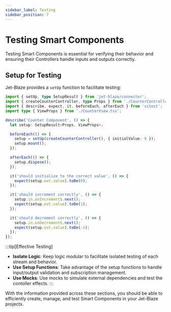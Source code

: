 ```yaml
---
sidebar_label: Testing
sidebar_position: 7
---
```

# Testing Smart Components

Testing Smart Components is essential for verifying their behavior and ensuring their Controllers handle inputs and outputs correctly.

## Setup for Testing

Jet-Blaze provides a `setUp` function to facilitate testing:

```typescript
import { setUp, type SetupResult } from 'jet-blaze/connector';
import { createCounterController, type Props } from './CounterController.ts';
import { describe, expect, it, beforeEach, afterEach } from 'vitest';
import type { ViewProps } from './CounterView.tsx';

describe('Counter Component', () => {
  let setup: SetupResult<Props, ViewProps>;

  beforeEach(() => {
    setup = setUp(createCounterController(), { initialValue: 0 });
    setup.mount();
  });

  afterEach(() => {
    setup.dispose();
  });

  it('should initialize to the correct value', () => {
    expect(setup.out.value).toBe(0);
  });

  it('should increment correctly', () => {
    setup.in.onIncrement$.next();
    expect(setup.out.value).toBe(1);
  });

  it('should decrement correctly', () => {
    setup.in.onDecrement$.next();
    expect(setup.out.value).toBe(-1);
  });
});
```

:::tip[Effective Testing]
 - **Isolate Logic**: Keep logic modular to facilitate isolated testing of each stream and behavior.
 - **Use Setup Functions**: Take advantage of the setup functions to handle input/output validation and subscription management.
 - **Use Mocks**: Use mocks to simulate external dependencies and test the contoller effects.
:::

With the information provided across these sections, you should be able to efficiently create, manage, and test Smart Components in your Jet-Blaze projects.